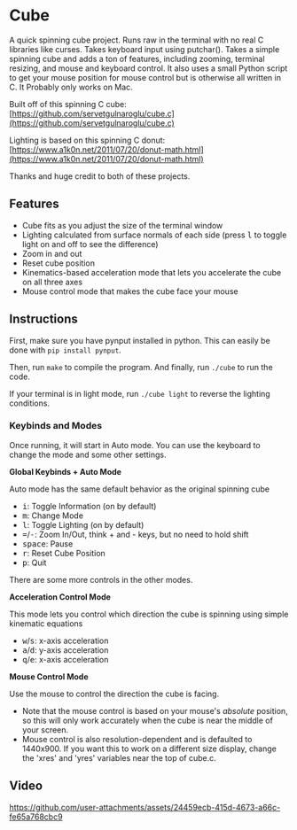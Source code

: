 # Cube
A quick spinning cube project. Runs raw in the terminal with no real C libraries like curses. Takes keyboard input using putchar(). Takes a simple spinning cube and adds a ton of features, including zooming, terminal resizing, and mouse and keyboard control. It also uses a small Python script to get your mouse position for mouse control but is otherwise all written in C. It Probably only works on Mac.

Built off of this spinning C cube: [https://github.com/servetgulnaroglu/cube.c](https://github.com/servetgulnaroglu/cube.c)

Lighting is based on this spinning C donut: [https://www.a1k0n.net/2011/07/20/donut-math.html](https://www.a1k0n.net/2011/07/20/donut-math.html)

Thanks and huge credit to both of these projects.
## Features  
 - Cube fits as you adjust the size of the terminal window
 - Lighting calculated from surface normals of each side (press <kbd>l</kbd> to toggle light on and off to see the difference)
 - Zoom in and out
 - Reset cube position
 - Kinematics-based acceleration mode that lets you accelerate the cube on all three axes
 - Mouse control mode that makes the cube face your mouse

## Instructions
First, make sure you have pynput installed in python. This can easily be done with `pip install pynput`.

Then, run `make` to compile the program. And finally, run `./cube` to run the code. 

If your terminal is in light mode, run `./cube light` to reverse the lighting conditions.

### Keybinds and Modes
Once running, it will start in Auto mode. You can use the keyboard to change the mode and some other settings.  

**Global Keybinds + Auto Mode**

Auto mode has the same default behavior as the original spinning cube  
- <kbd>i</kbd>: Toggle Information (on by default)  
- <kbd>m</kbd>: Change Mode  
- <kbd>l</kbd>: Toggle Lighting (on by default)  
- <kbd>=</kbd>/<kbd>-</kbd>: Zoom In/Out, think + and - keys, but no need to hold shift  
- <kbd>space</kbd>: Pause  
- <kbd>r</kbd>: Reset Cube Position  
- <kbd>p</kbd>: Quit  

There are some more controls in the other modes. 

**Acceleration Control Mode**  

This mode lets you control which direction the cube is spinning using simple kinematic equations
- <kbd>w</kbd>/<kbd>s</kbd>: x-axis acceleration  
- <kbd>a</kbd>/<kbd>d</kbd>: y-axis acceleration  
- <kbd>q</kbd>/<kbd>e</kbd>: x-axis acceleration  

**Mouse Control Mode**  

Use the mouse to control the direction the cube is facing.
- Note that the mouse control is based on your mouse's _absolute_ position, so this will only work accurately when the cube is near the middle of your screen.  
- Mouse control is also resolution-dependent and is defaulted to 1440x900. If you want this to work on a different size display, change the 'xres' and 'yres' variables near the top of cube.c. 


## Video

https://github.com/user-attachments/assets/24459ecb-415d-4673-a66c-fe65a768cbc9

